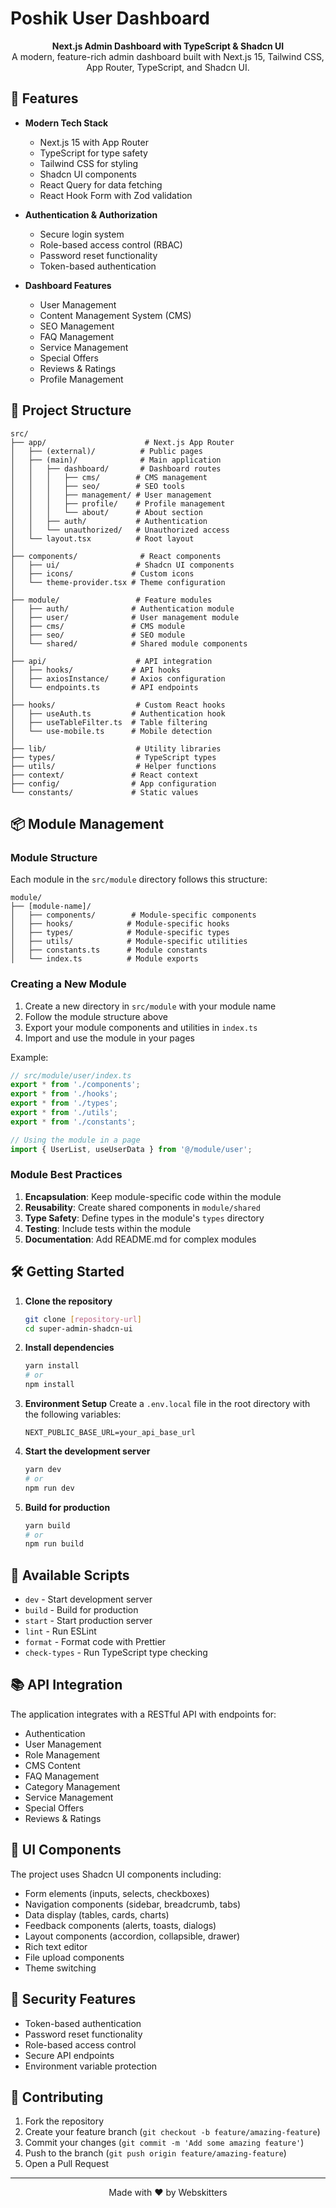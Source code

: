 # Poshik User Dashboard

<div align="center">
  <strong>Next.js Admin Dashboard with TypeScript & Shadcn UI</strong><br />
  A modern, feature-rich admin dashboard built with Next.js 15, Tailwind CSS, App Router, TypeScript, and Shadcn UI.
</div>

## 🚀 Features

- **Modern Tech Stack**
  - Next.js 15 with App Router
  - TypeScript for type safety
  - Tailwind CSS for styling
  - Shadcn UI components
  - React Query for data fetching
  - React Hook Form with Zod validation

- **Authentication & Authorization**
  - Secure login system
  - Role-based access control (RBAC)
  - Password reset functionality
  - Token-based authentication

- **Dashboard Features**
  - User Management
  - Content Management System (CMS)
  - SEO Management
  - FAQ Management
  - Service Management
  - Special Offers
  - Reviews & Ratings
  - Profile Management

## 📁 Project Structure

```
src/
├── app/                      # Next.js App Router
│   ├── (external)/          # Public pages
│   ├── (main)/              # Main application
│   │   ├── dashboard/       # Dashboard routes
│   │   │   ├── cms/        # CMS management
│   │   │   ├── seo/        # SEO tools
│   │   │   ├── management/ # User management
│   │   │   ├── profile/    # Profile management
│   │   │   └── about/      # About section
│   │   ├── auth/           # Authentication
│   │   └── unauthorized/   # Unauthorized access
│   └── layout.tsx          # Root layout
│
├── components/              # React components
│   ├── ui/                 # Shadcn UI components
│   ├── icons/             # Custom icons
│   └── theme-provider.tsx # Theme configuration
│
├── module/                 # Feature modules
│   ├── auth/              # Authentication module
│   ├── user/              # User management module
│   ├── cms/               # CMS module
│   ├── seo/               # SEO module
│   └── shared/            # Shared module components
│
├── api/                    # API integration
│   ├── hooks/             # API hooks
│   ├── axiosInstance/     # Axios configuration
│   └── endpoints.ts       # API endpoints
│
├── hooks/                  # Custom React hooks
│   ├── useAuth.ts         # Authentication hook
│   ├── useTableFilter.ts  # Table filtering
│   └── use-mobile.ts      # Mobile detection
│
├── lib/                    # Utility libraries
├── types/                  # TypeScript types
├── utils/                  # Helper functions
├── context/               # React context
├── config/                # App configuration
└── constants/             # Static values
```

## 📦 Module Management

### Module Structure
Each module in the `src/module` directory follows this structure:
```
module/
├── [module-name]/
│   ├── components/        # Module-specific components
│   ├── hooks/            # Module-specific hooks
│   ├── types/            # Module-specific types
│   ├── utils/            # Module-specific utilities
│   ├── constants.ts      # Module constants
│   └── index.ts          # Module exports
```

### Creating a New Module
1. Create a new directory in `src/module` with your module name
2. Follow the module structure above
3. Export your module components and utilities in `index.ts`
4. Import and use the module in your pages

Example:
```typescript
// src/module/user/index.ts
export * from './components';
export * from './hooks';
export * from './types';
export * from './utils';
export * from './constants';

// Using the module in a page
import { UserList, useUserData } from '@/module/user';
```

### Module Best Practices
1. **Encapsulation**: Keep module-specific code within the module
2. **Reusability**: Create shared components in `module/shared`
3. **Type Safety**: Define types in the module's `types` directory
4. **Testing**: Include tests within the module
5. **Documentation**: Add README.md for complex modules

## 🛠️ Getting Started

1. **Clone the repository**
   ```bash
   git clone [repository-url]
   cd super-admin-shadcn-ui
   ```

2. **Install dependencies**
   ```bash
   yarn install
   # or
   npm install
   ```

3. **Environment Setup**
   Create a `.env.local` file in the root directory with the following variables:
   ```env
   NEXT_PUBLIC_BASE_URL=your_api_base_url
   ```

4. **Start the development server**
   ```bash
   yarn dev
   # or
   npm run dev
   ```

5. **Build for production**
   ```bash
   yarn build
   # or
   npm run build
   ```

## 🔧 Available Scripts

- `dev` - Start development server
- `build` - Build for production
- `start` - Start production server
- `lint` - Run ESLint
- `format` - Format code with Prettier
- `check-types` - Run TypeScript type checking

## 📚 API Integration

The application integrates with a RESTful API with endpoints for:
- Authentication
- User Management
- Role Management
- CMS Content
- FAQ Management
- Category Management
- Service Management
- Special Offers
- Reviews & Ratings

## 🎨 UI Components

The project uses Shadcn UI components including:
- Form elements (inputs, selects, checkboxes)
- Navigation components (sidebar, breadcrumb, tabs)
- Data display (tables, cards, charts)
- Feedback components (alerts, toasts, dialogs)
- Layout components (accordion, collapsible, drawer)
- Rich text editor
- File upload components
- Theme switching

## 🔐 Security Features

- Token-based authentication
- Password reset functionality
- Role-based access control
- Secure API endpoints
- Environment variable protection

## 🤝 Contributing

1. Fork the repository
2. Create your feature branch (`git checkout -b feature/amazing-feature`)
3. Commit your changes (`git commit -m 'Add some amazing feature'`)
4. Push to the branch (`git push origin feature/amazing-feature`)
5. Open a Pull Request



---

<div align="center">
  Made with ❤️ by Webskitters
</div> 
